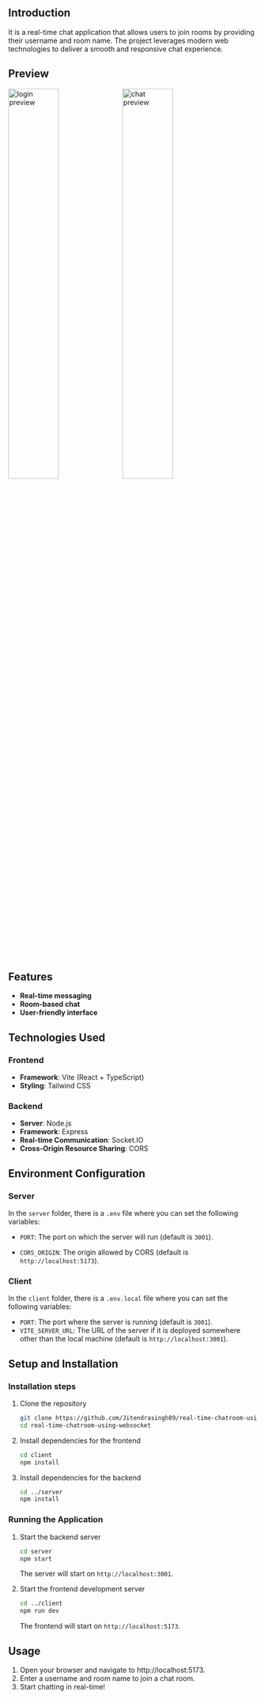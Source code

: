 ## Introduction

It is a real-time chat application that allows users to join rooms by providing their username and room name. The project leverages modern web technologies to deliver a smooth and responsive chat experience.

## Preview

<image src="login.png" alt="login preview" width="45%" /> <image src="chat.png" alt="chat preview" width="45%" />

## Features

- **Real-time messaging**
- **Room-based chat**
- **User-friendly interface**

## Technologies Used

### Frontend

- **Framework**: Vite (React + TypeScript)
- **Styling**: Tailwind CSS

### Backend

- **Server**: Node.js
- **Framework**: Express
- **Real-time Communication**: Socket.IO
- **Cross-Origin Resource Sharing**: CORS

## Environment Configuration

### Server

In the `server` folder, there is a `.env` file where you can set the following variables:

- `PORT`: The port on which the server will run (default is `3001`).

- `CORS_ORIGIN`: The origin allowed by CORS (default is `http://localhost:5173`).

### Client

In the `client` folder, there is a `.env.local` file where you can set the following variables:

- `PORT`: The port where the server is running (default is `3001`).
- `VITE_SERVER_URL`: The URL of the server if it is deployed somewhere other than the local machine (default is `http://localhost:3001`).

## Setup and Installation

### Installation steps

1. Clone the repository
    ```bash
    git clone https://github.com/Jitendrasingh09/real-time-chatroom-using-websocket.git
    cd real-time-chatroom-using-websocket
    ```

2. Install dependencies for the frontend
    ```bash
    cd client
    npm install
    ```

2. Install dependencies for the backend
    ```bash
    cd ../server
    npm install
    ```

### Running the Application

1. Start the backend server
    ```bash
    cd server
    npm start
    ```
    The server will start on `http://localhost:3001`.

2. Start the frontend development server
    ```bash
    cd ../client
    npm run dev
    ```
    The frontend will start on `http://localhost:5173`.

## Usage

1. Open your browser and navigate to http://localhost:5173.
2. Enter a username and room name to join a chat room.
3. Start chatting in real-time!
